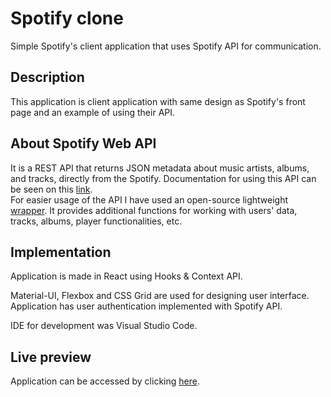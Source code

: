 # Spotify clone
Simple Spotify's client application that uses Spotify API for communication. 

## Description
This application is client application with same design as Spotify's front page and an example of using their API.

## About Spotify Web API
It is a REST API that returns JSON metadata about music artists, albums, and tracks, directly from the Spotify. Documentation for using this API can be seen on this [link](https://developer.spotify.com/documentation/). <br/>
For easier usage of the API I have used an open-source lightweight [wrapper](https://github.com/JMPerez/spotify-web-api-js). It provides additional functions for working with users' data, tracks, albums, player functionalities, etc.

## Implementation
Application is made in React using Hooks & Context API.

Material-UI, Flexbox and CSS Grid are used for designing user interface.<br/> 
Application has user authentication implemented with Spotify API.

IDE for development was Visual Studio Code.

## Live preview
Application can be accessed by clicking [here](https://dusanradivojevic.github.io/Spotify_clone/).

